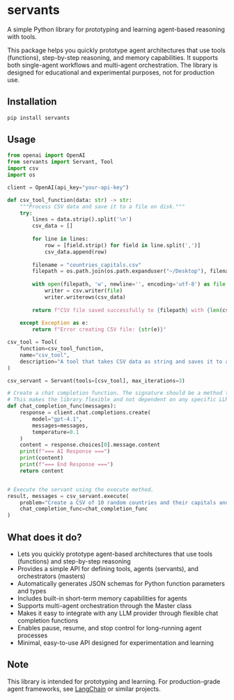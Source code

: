 # servants

A simple Python library for prototyping and learning agent-based reasoning with tools.

This package helps you quickly prototype agent architectures that use tools (functions), step-by-step reasoning, and memory capabilities. It supports both single-agent workflows and multi-agent orchestration. The library is designed for educational and experimental purposes, not for production use.

## Installation

```bash
pip install servants
```

## Usage

```python
from openai import OpenAI
from servants import Servant, Tool
import csv
import os

client = OpenAI(api_key="your-api-key")

def csv_tool_function(data: str) -> str:
    """Process CSV data and save it to a file on disk."""
    try:
        lines = data.strip().split('\n')
        csv_data = []
        
        for line in lines:
            row = [field.strip() for field in line.split(',')]
            csv_data.append(row)
        
        filename = "countries_capitals.csv"
        filepath = os.path.join(os.path.expanduser("~/Desktop"), filename)
        
        with open(filepath, 'w', newline='', encoding='utf-8') as file:
            writer = csv.writer(file)
            writer.writerows(csv_data)
        
        return f"CSV file saved successfully to {filepath} with {len(csv_data)} rows."
    
    except Exception as e:
        return f"Error creating CSV file: {str(e)}"

csv_tool = Tool(
    function=csv_tool_function,
    name="csv_tool",
    description="A tool that takes CSV data as string and saves it to a CSV file on the desktop.",
)

csv_servant = Servant(tools=[csv_tool], max_iterations=3)

# Create a chat completion function. The signature should be a method that takes a list of messages and returns a string.
# This makes the library flexible and not dependent on any specific LLM provider.
def chat_completion_func(messages):
    response = client.chat.completions.create(
        model="gpt-4.1",
        messages=messages,
        temperature=0.1 
    )
    content = response.choices[0].message.content
    print(f"=== AI Response ===")
    print(content)
    print(f"=== End Response ===")
    return content


# Execute the servant using the execute method.
result, messages = csv_servant.execute(
    problem="Create a CSV of 10 random countries and their capitals and save it to a file. Format the data as 'Country,Capital' with one pair per line.",
    chat_completion_func=chat_completion_func
)

```

## What does it do?

- Lets you quickly prototype agent-based architectures that use tools (functions) and step-by-step reasoning
- Provides a simple API for defining tools, agents (servants), and orchestrators (masters)
- Automatically generates JSON schemas for Python function parameters and types
- Includes built-in short-term memory capabilities for agents
- Supports multi-agent orchestration through the Master class
- Makes it easy to integrate with any LLM provider through flexible chat completion functions
- Enables pause, resume, and stop control for long-running agent processes
- Minimal, easy-to-use API designed for experimentation and learning

## Note

This library is intended for prototyping and learning. For production-grade agent frameworks, see [LangChain](https://github.com/langchain-ai/langchain) or similar projects.
